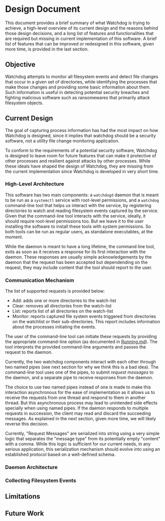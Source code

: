 # Design Document

This document provides a brief summary of what Watchdog is trying to achieve,
a high-level overview of its current design and the reasons behind those
design decisions, and a long list of features and functionalities that are
required but missing in current implementation of this software. A brief
list of features that can be improved or redesigned in this software, given
more time, is provided in the last section.

## Objective

Watchdog attempts to monitor all filesystem events and detect file changes
that occur in a given set of directories, while identifying the processes
that make those changes and providing some basic information about them.
Such information is useful in detecting potential security breaches and
fighting malicious software such as ransomewares that primarily attack
filesystem objects.

## Current Design

The goal of capturing process information has had the most impact on how
Watchdog is designed, since it implies that watchdog should be a security software, not a utility file change monitoring application.

To conform to the requirements of a potential security software, Watchdog
is designed to leave room for future features that can make it protective
of other processes and resilient against attacks by other processes.
While these ideals have shaped the design of Watchdog, they are missing
from the current implementation since Watchdog is developed in very short
time.

### High-Level Architecture

This software has two main components: a `watchdogd` daemon that is meant
to be run as a `systemctl` service with root-level permissions, and a
`watchdog` command-line tool that helps us interact with the service, by
registering directories to watch and reading filesystem events captured by
the service.
Given that the command-line tool interacts with the service, ideally, it
should require root-level permissions too. But we leave it to the user
installing the software to install these tools with system permissions.
So both tools can be run as regular users, as standalone executables, at
the moment.

While the daemon is meant to have a long lifetime, the command line tool,
exits as soon as it receives a response for its first interaction with the
daemon. These responses are usually simple acknowledgements by the daemon
that the request has been accepted but dependending on the request, they
may include content that the tool should report to the user.

### Communication Mechanism

The list of supported requests is provided below:

* Add: adds one or more directories to the watch-list
* Clear: removes all directories from the watch-list
* List: reports list of all directories on the watch-list
* Monitor: reports captured file system events triggered from directories
  on the watchlist or their sub-directories. This report includes information
  about the processes initiating the events.

The user of the command-line tool can initiate these requests by providing
the appropriate command-line option (as documented in [Running.md]). The
tool interprets the provided command-line arguments and passes the request
to the daemon.

Currently, the two watchdog components interact with each other through
two named pipes (see next section for why we think this is a bad idea).
The command-line tool uses one of the pipes, to submit *request messages* to
the daemon, and a separate pipe to receive responses from the daemon.

The choice to use two named pipes instead of one is made to make this
interaction asynchronous for the ease of implementation as it allows us to
receive the requests from one thread and respond to them in another thread.
But this asynchronous process may lead to unintended side effects specially
when using named pipes. If the daemon responds to multiple requests in
succession, the client may read and discard the succeeding messages.
As explained in the next section, given more time, we will likely reverse
this decision.

Currently, "Request Messages" are serialized into string using a very simple
logic that separates the "message type" from its potentially empty "content"
with a comma. While this logic is sufficient for our current needs, in any
serious application, this serialization mechanism should evolve into using
an established protocol based on a well-defined schema.

### Daemon Architecture

### Collecting Filesystem Events

## Limitations

## Future Work

[Running.md]: ./Running.md